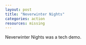 ```yaml
---
layout: post
title: "Neverwinter Nights"
categories: action
resources: missing
---
```


Neverwinter Nights was a tech demo.